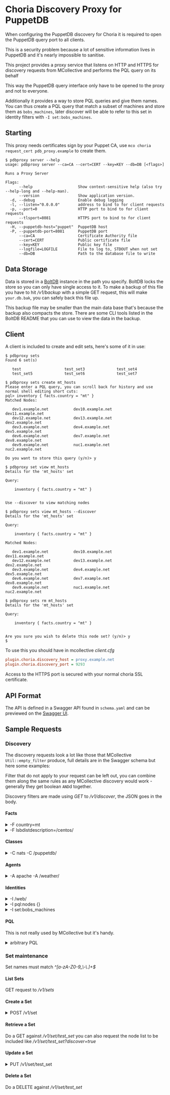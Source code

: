 # Choria Discovery Proxy for PuppetDB

When configuring the PuppetDB discovery for Choria it is required to open the PuppetDB query port to all clients.

This is a security problem because a lot of sensitive information lives in PuppetDB and it's nearly impossible to sanitise.

This project provides a proxy service that listens on HTTP and HTTPS for discovery requests from MCollective and performs the PQL query on its behalf

This way the PuppetDB query interface only have to be opened to the proxy and not to everyone.

Additionally it provides a way to store PQL queries and give them names.  You can thus create a PQL query that match a subset of machines and store them as `bobs_machines`, later discover will be able to refer to this set in identity filters with `-I set:bobs_machines`.

## Starting

This proxy needs certificates sign by your Puppet CA, use `mco choria request_cert pdb_proxy.example` to create them.

```
$ pdbproxy server --help
usage: pdbproxy server --ca=CA --cert=CERT --key=KEY --db=DB [<flags>]

Runs a Proxy Server

Flags:
      --help                    Show context-sensitive help (also try --help-long and --help-man).
      --version                 Show application version.
  -d, --debug                   Enable debug logging
  -l, --listen="0.0.0.0"        address to bind to for client requests
  -p, --port=0                  HTTP port to bind to for client requests
      --tlsport=8081            HTTPS port to bind to for client requests
  -H, --puppetdb-host="puppet"  PuppetDB host
  -P, --puppetdb-port=8081      PuppetDB port
      --ca=CA                   Certificate Authority file
      --cert=CERT               Public certificate file
      --key=KEY                 Public key file
      --logfile=LOGFILE         File to log to, STDOUT when not set
      --db=DB                   Path to the database file to write
```

## Data Storage

Data is stored in a [BoltDB](https://github.com/boltdb/bolt) instance in the path you specify.  BoltDB locks the store so you can only have single access to it.  To make a backup of this file you have to hit */v1/backup* with a simple GET request, this will make `your.db.bak`, you can safely back this file up.

This backup file may be smaller than the main data base that's because the backup also compacts the store.  There are some CLI tools listed in the BoltDB README that you can use to view the data in the backup.

## Client

A client is included to create and edit sets, here's some of it in use:

```
$ pdbproxy sets
Found 6 set(s)

   test                   test_set3              test_set4
   test_set5              test_set6              test_set7

$ pdbproxy sets create mt_hosts
Please enter a PQL query, you can scroll back for history and use normal shell editing short cuts:
pql> inventory { facts.country = "mt" }
Matched Nodes:

   dev1.example.net           dev10.example.net          dev11.example.net
   dev12.example.net          dev13.example.net          dev2.example.net
   dev3.example.net           dev4.example.net           dev5.example.net
   dev6.example.net           dev7.example.net           dev8.example.net
   dev9.example.net           nuc1.example.net           nuc2.example.net

Do you want to store this query (y/n)> y

$ pdbproxy set view mt_hosts
Details for the 'mt_hosts' set

Query:

    inventory { facts.country = "mt" }


Use --discover to view matching nodes

$ pdbproxy sets view mt_hosts --discover
Details for the 'mt_hosts' set

Query:

    inventory { facts.country = "mt" }

Matched Nodes:

   dev1.example.net           dev10.example.net          dev11.example.net
   dev12.example.net          dev13.example.net          dev2.example.net
   dev3.example.net           dev4.example.net           dev5.example.net
   dev6.example.net           dev7.example.net           dev8.example.net
   dev9.example.net           nuc1.example.net           nuc2.example.net

$ pdbproxy sets rm mt_hosts
Details for the 'mt_hosts' set

Query:

    inventory { facts.country = "mt" }


Are you sure you wish to delete this node set? (y/n)> y
$
```

To use this you should have in mcollective *client.cfg*

```ini
plugin.choria.discovery_host = proxy.example.net
plugin.choria.discovery_port = 9293
```

Access to the HTTPS port is secured with your normal choria SSL certificate.

## API Format

The API is defined in a Swagger API found in `schema.yaml` and can be previewed on the [Swagger UI](http://petstore.swagger.io/?url=https://raw.githubusercontent.com/choria-io/pdbproxy/master/schema.yaml).

## Sample Requests

### Discovery
The discovery requests look a lot like those that MCollective `Util::empty_filter` produce, full details are in the Swagger schema but here some examples:

Filter that do not apply to your request can be left out, you can combine them along the same rules as any MCollective discovery would work - generally they get boolean `AND`d together.

Discovery filters are made using *GET* to */v1/discover*, the JSON goes in the body.

#### Facts

<details>
<summary>-F country=mt</summary>

```json
{
	"facts": [
		{
			"fact": "country",
			"operator": "==",
			"value": "mt"
		}
	]
}
```
</details>

<details>
<summary>-F lsbdistdescription=/centos/</summary>

```json
{
	"facts": [
		{
			"fact": "lsbdistdescription",
			"operator": "=~",
			"value": "/centos/"
		}
	]
}
```
</details>

#### Classes

<details>
<summary>-C nats -C /puppetdb/</summary>

```json
{
	"classes": [
        "nats",
        "/puppetdb/"
	]
}
```
</details>

#### Agents

<details>
<summary>-A apache -A /weather/</summary>

```json
{
	"agents": [
        "apache",
        "/weather/"
	]
}
```
</details>

#### Identities

<details>
<summary>-I /web/</summary>

```json
{
	"identities": [
        "/web/"
	]
}
```
</details>

<details>
<summary>-I pql:nodes {}</summary>

```json
{
	"identities": [
        "pql:nodes {}"
	]
}
```
</details>

<details>
<summary>-I set:bobs_machines</summary>

```json
{
	"identities": [
        "set:bobs_machines"
	]
}
```
</details>

#### PQL

This is not really used by MCollective but it's handy.

<details>
<summary>arbitrary PQL</summary>

```json
{
	"query": "nodes {}"
}
```
</details>

### Set maintenance

Set names must match *^[a-zA-Z0-9_\\-\\.]+$*

#### List Sets

GET request to */v1/sets*

#### Create a Set

<details>
<summary>POST /v1/set</summary>

```json
{
	"set": "test_set",
	"query": "nodes { (certname in inventory[certname] { facts.mcollective.server.collectives.match(\"\\d+\") = \"mt_collective\" }) }",
	"nodes": []
}
```
</details>

#### Retrieve a Set

Do a GET against */v1/set/test_set* you can also request the node list to be included like */v1/set/test_set?discover=true*

#### Update a Set

<details>
<summary>PUT /v1/set/test_set</summary>

```json
{
	"set": "test_set",
	"query": "nodes { (certname in inventory[certname] { facts.mcollective.server.collectives.match(\"\\d+\") = \"mt_collective\" }) }",
	"nodes": []
}
```
</details>

#### Delete a Set

Do a DELETE against */v1/set/test_set*
